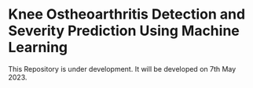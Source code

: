# Knee Ostheoarthritis Detection and Severity Prediction Using Machine Learning
This Repository is under development. It will be developed on 7th May 2023.
